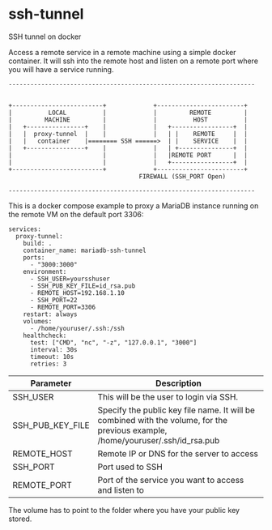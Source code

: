 # ssh-tunnel

SSH tunnel on docker

Access a remote service in a remote machine using a simple docker container. It will ssh into the remote host and listen on a remote port where you will have a service running.

```
--------------------------------------------------------------------

               		             
+-------------------------+				+------------------------+	
|          LOCAL    	  |				|		  REMOTE		 |
|         MACHINE     	  |				|		   HOST			 |
|   +----------------+	  |				|   +-----------------+	 |
|	|  proxy-tunnel  |	  |				|   | |    REMOTE     |	 |
|	|	container	 |======== SSH ======>  | |    SERVICE    |	 |
|	+----------------+	  |				|   | +---------------+	 |
|						  |				|	|REMOTE PORT	  |  |
|						  |				|	+-----------------+  |
+-------------------------+				+------------------------+
									FIREWALL (SSH_PORT Open)

--------------------------------------------------------------------
```

This is a docker compose example to proxy a MariaDB instance running on the remote VM on the default port 3306:

```
services:
  proxy-tunnel:
    build: .
    container_name: mariadb-ssh-tunnel
    ports:
      - "3000:3000"
    environment:
      - SSH_USER=yoursshuser
      - SSH_PUB_KEY_FILE=id_rsa.pub
      - REMOTE_HOST=192.168.1.10
      - SSH_PORT=22
      - REMOTE_PORT=3306
    restart: always
    volumes:
      - /home/youruser/.ssh:/ssh
    healthcheck:
      test: ["CMD", "nc", "-z", "127.0.0.1", "3000"]
      interval: 30s
      timeout: 10s
      retries: 3
```

| Parameter     | Description   |
| ------------- | ------------- |
| SSH_USER 		| This will be the user to login via SSH.  |
| SSH_PUB_KEY_FILE   | Specify the public key file name. It will be combined with the volume, for the previous example, /home/youruser/.ssh/id_rsa.pub |
| REMOTE_HOST   | Remote IP or DNS for the server to access |
| SSH_PORT      | Port used to SSH |
| REMOTE_PORT   | Port of the service you want to access and listen to |

The volume has to point to the folder where you have your public key stored.